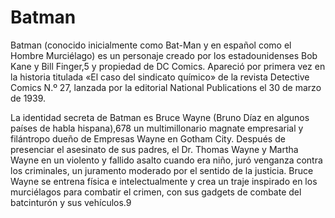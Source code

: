 # Batman

Batman (conocido inicialmente como Bat-Man y en español como el Hombre Murciélago) es un personaje creado por los estadounidenses Bob Kane y Bill Finger,5​ y propiedad de DC Comics. Apareció por primera vez en la historia titulada «El caso del sindicato químico» de la revista Detective Comics N.º 27, lanzada por la editorial National Publications el 30 de marzo de 1939.

La identidad secreta de Batman es Bruce Wayne (Bruno Díaz en algunos países de habla hispana),6​7​8​ un multimillonario magnate empresarial y filántropo dueño de Empresas Wayne en Gotham City. Después de presenciar el asesinato de sus padres, el Dr. Thomas Wayne y Martha Wayne en un violento y fallido asalto cuando era niño, juró venganza contra los criminales, un juramento moderado por el sentido de la justicia. Bruce Wayne se entrena física e intelectualmente y crea un traje inspirado en los murciélagos para combatir el crimen, con sus gadgets de combate del batcinturón y sus vehículos.9​ 
